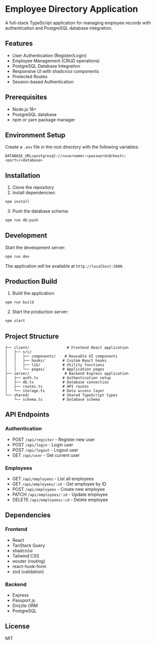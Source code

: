 # Employee Directory Application

A full-stack TypeScript application for managing employee records with authentication and PostgreSQL database integration.

## Features

- User Authentication (Register/Login)
- Employee Management (CRUD operations)
- PostgreSQL Database Integration
- Responsive UI with shadcn/ui components
- Protected Routes
- Session-based Authentication

## Prerequisites

- Node.js 18+ 
- PostgreSQL database
- npm or yarn package manager

## Environment Setup

Create a `.env` file in the root directory with the following variables:

```env
DATABASE_URL=postgresql://<username>:<password>@<host>:<port>/<database>
```

## Installation

1. Clone the repository
2. Install dependencies:

```bash
npm install
```

3. Push the database schema:

```bash
npm run db:push
```

## Development

Start the development server:

```bash
npm run dev
```

The application will be available at `http://localhost:5000`.

## Production Build

1. Build the application:

```bash
npm run build
```

2. Start the production server:

```bash
npm start
```

## Project Structure

```
├── client/                 # Frontend React application
│   ├── src/
│   │   ├── components/    # Reusable UI components
│   │   ├── hooks/        # Custom React hooks
│   │   ├── lib/          # Utility functions
│   │   └── pages/        # Application pages
├── server/                # Backend Express application
│   ├── auth.ts           # Authentication setup
│   ├── db.ts             # Database connection
│   ├── routes.ts         # API routes
│   └── storage.ts        # Data access layer
└── shared/               # Shared TypeScript types
    └── schema.ts         # Database schema
```

## API Endpoints

### Authentication
- POST `/api/register` - Register new user
- POST `/api/login` - Login user
- POST `/api/logout` - Logout user
- GET `/api/user` - Get current user

### Employees
- GET `/api/employees` - List all employees
- GET `/api/employees/:id` - Get employee by ID
- POST `/api/employees` - Create new employee
- PATCH `/api/employees/:id` - Update employee
- DELETE `/api/employees/:id` - Delete employee

## Dependencies

### Frontend
- React
- TanStack Query
- shadcn/ui
- Tailwind CSS
- wouter (routing)
- react-hook-form
- zod (validation)

### Backend
- Express
- Passport.js
- Drizzle ORM
- PostgreSQL

## License

MIT
